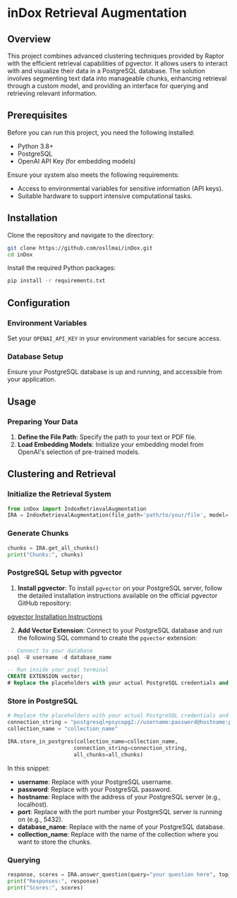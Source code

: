 # inDox Retrieval Augmentation

## Overview

This project combines advanced clustering techniques provided by Raptor with the efficient retrieval capabilities of pgvector. It allows users to interact with and visualize their data in a PostgreSQL database. The solution involves segmenting text data into manageable chunks, enhancing retrieval through a custom model, and providing an interface for querying and retrieving relevant information.

## Prerequisites

Before you can run this project, you need the following installed:
- Python 3.8+
- PostgreSQL
- OpenAI API Key (for embedding models)

Ensure your system also meets the following requirements:
- Access to environmental variables for sensitive information (API keys).
- Suitable hardware to support intensive computational tasks.


## Installation

Clone the repository and navigate to the directory:

```bash
git clone https://github.com/osllmai/inDox.git
cd inDox
```

Install the required Python packages:

```bash
pip install -r requirements.txt
```

## Configuration

### Environment Variables
Set your `OPENAI_API_KEY` in your environment variables for secure access.

### Database Setup
Ensure your PostgreSQL database is up and running, and accessible from your application.

## Usage

### Preparing Your Data

1. **Define the File Path**: Specify the path to your text or PDF file.
2. **Load Embedding Models**: Initialize your embedding model from OpenAI's selection of pre-trained models.

## Clustering and Retrieval

### Initialize the Retrieval System

```python
from inDox import IndoxRetrievalAugmentation
IRA = IndoxRetrievalAugmentation(file_path='path/to/your/file', model='your_embedding_model', max_tokens=500)
```

### Generate Chunks

```python
chunks = IRA.get_all_chunks()
print("Chunks:", chunks)
```


### PostgreSQL Setup with pgvector

1. **Install pgvector**: To install `pgvector` on your PostgreSQL server, follow the detailed installation instructions available on the official pgvector GitHub repository:

[pgvector Installation Instructions](https://github.com/pgvector/pgvector)

2. **Add Vector Extension**:
   Connect to your PostgreSQL database and run the following SQL command to create the `pgvector` extension:

```sql
-- Connect to your database
psql -U username -d database_name

-- Run inside your psql terminal
CREATE EXTENSION vector;
# Replace the placeholders with your actual PostgreSQL credentials and details
```

### Store in PostgreSQL

```python
# Replace the placeholders with your actual PostgreSQL credentials and details
connection_string = "postgresql+psycopg2://username:password@hostname:port/database_name"
collection_name = "collection_name"

IRA.store_in_postgres(collection_name=collection_name,
                     connection_string=connection_string,
                     all_chunks=all_chunks)
```

In this snippet:
- **username**: Replace with your PostgreSQL username.
- **password**: Replace with your PostgreSQL password.
- **hostname**: Replace with the address of your PostgreSQL server (e.g., localhost).
- **port**: Replace with the port number your PostgreSQL server is running on (e.g., 5432).
- **database_name**: Replace with the name of your PostgreSQL database.
- **collection_name**: Replace with the name of the collection where you want to store the chunks.


### Querying

```python
response, scores = IRA.answer_question(query="your question here", top_k=5)
print("Responses:", response)
print("Scores:", scores)
```

